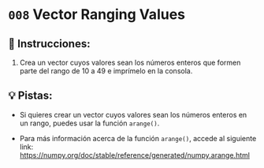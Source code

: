 # `008` Vector Ranging Values

## 📝 Instrucciones:

1. Crea un vector cuyos valores sean los números enteros que formen parte del rango de 10 a 49 e imprímelo en la consola.

## 💡 Pistas:

+ Si quieres crear un vector cuyos valores sean los números enteros en un rango, puedes usar la función `arange()`.

+ Para más información acerca de la función `arange()`, accede al siguiente link: https://numpy.org/doc/stable/reference/generated/numpy.arange.html

